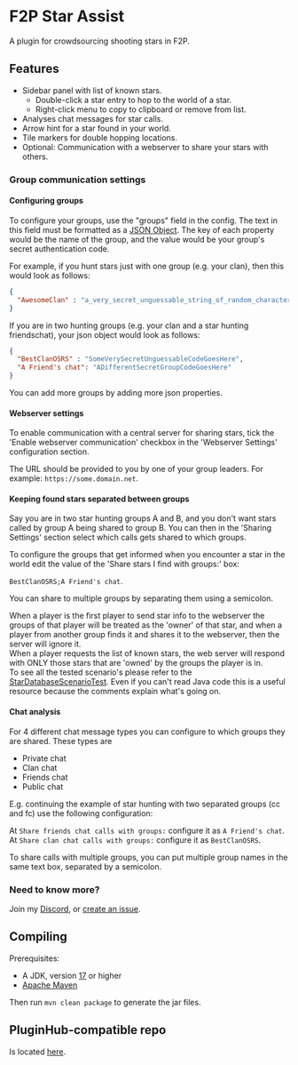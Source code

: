 # F2P Star Assist

A plugin for crowdsourcing shooting stars in F2P.

## Features

- Sidebar panel with list of known stars.
    - Double-click a star entry to hop to the world of a star.
    - Right-click menu to copy to clipboard or remove from list.
- Analyses chat messages for star calls.
- Arrow hint for a star found in your world.
- Tile markers for double hopping locations.
- Optional: Communication with a webserver to share your stars with others.

### Group communication settings

#### Configuring groups

To configure your groups, use the "groups" field in the config.
The text in this field must be formatted as a [JSON Object](https://www.json.org/json-en.html).
The key of each property would be the name of the group, and the value would be your group's secret authentication code.

For example, if you hunt stars just with one group (e.g. your clan), then this would look as follows:
```json
{
  "AwesomeClan" : "a_very_secret_unguessable_string_of_random_characters"
}
```

If you are in two hunting groups (e.g. your clan and a star hunting friendschat), your json object would look as follows:

```json
{
  "BestClanOSRS" : "SomeVerySecretUnguessableCodeGoesHere",
  "A Friend's chat": "ADifferentSecretGroupCodeGoesHere"
}
```

You can add more groups by adding more json properties.

#### Webserver settings

To enable communication with a central server for sharing stars, tick the 'Enable webserver communication' checkbox
in the 'Webserver Settings' configuration section.

The URL should be provided to you by one of your group leaders. For example:
```https://some.domain.net```.

#### Keeping found stars separated between groups

Say you are in two star hunting groups A and B, and you don't want stars called by group A being shared to group B.
You can then in the 'Sharing Settings' section select which calls gets shared to which groups.

To configure the groups that get informed when you encounter a star in the world edit the value of the 'Share stars I find with groups:' box:

```BestClanOSRS;A Friend's chat```.

You can share to multiple groups by separating them using a semicolon.

When a player is the first player to send star info to the webserver the groups of that player will be treated as the 'owner' of that star,
and when a player from another group finds it and shares it to the webserver, then the server will ignore it. \
When a player requests the list of known stars, the web server will respond with ONLY those stars
that are 'owned' by the groups the player is in. \
To see all the tested scenario's please refer to the [StarDatabaseScenarioTest](https://github.com/Jannyboy11/F2P-Star-Assist/blob/master/Web-Server/src/test/java/com/janboerman/f2pstarassist/web/StarDatabaseScenarioTest.java).
Even if you can't read Java code this is a useful resource because the comments explain what's going on.

#### Chat analysis

For 4 different chat message types you can configure to which groups they are shared. These types are
* Private chat
* Clan chat
* Friends chat
* Public chat

E.g. continuing the example of star hunting with two separated groups (cc and fc) use the following configuration:

At `Share friends chat calls with groups:` configure it as `A Friend's chat`. \
At `Share clan chat calls with groups:` configure it as `BestClanOSRS`.

To share calls with multiple groups, you can put multiple group names in the same text box, separated by a semicolon.

### Need to know more?
Join my [Discord](https://discord.gg/VM9tQCAdjG), or [create an issue](https://github.com/Jannyboy11/F2P-Star-Assist/issues).

## Compiling

Prerequisites:
- A JDK, version [17](https://jdk.java.net/17/) or higher
- [Apache Maven](https://maven.apache.org/)

Then run `mvn clean package` to generate the jar files.

## PluginHub-compatible repo
Is located [here](https://github.com/Jannyboy11/F2P-Star-Assist-PluginHub).
